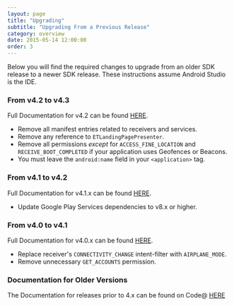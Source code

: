```yaml
---
layout: page
title: "Upgrading"
subtitle: "Upgrading From a Previous Release"
category: overview
date: 2015-05-14 12:00:00
order: 3
---
```

Below you will find the required changes to upgrade from an older SDK release to a newer SDK release.  These instructions assume Android Studio is the IDE.

### From v4.2 to v4.3
Full Documentation for v4.2 can be found [HERE](http://salesforce-marketingcloud.github.io/JB4A-SDK-Android-v4.2.0/).

* Remove all manifest entries related to receivers and services.
* Remove any reference to `ETLandingPagePresenter`.
* Remove all permissions _*except*_ for `ACCESS_FINE_LOCATION` and `RECEIVE_BOOT_COMPLETED` if your application uses Geofences or Beacons.
* You must leave the `android:name` field in your `<application>` tag.

### From v4.1 to v4.2
Full Documentation for v4.1.x can be found [HERE](http://salesforce-marketingcloud.github.io/JB4A-SDK-Android-v4.1.0/).

* Update Google Play Services dependencies to v8.x or higher.

### From v4.0 to v4.1
Full Documentation for v4.0.x can be found [HERE](http://salesforce-marketingcloud.github.io/JB4A-SDK-Android-v4.0.0/).

* Replace receiver's `CONNECTIVITY_CHANGE` intent-filter with `AIRPLANE_MODE`.
* Remove unnecessary `GET_ACCOUNTS` permission.

### Documentation for Older Versions
The Documentation for releases prior to 4.x can be found on Code@ [HERE](https://code.exacttarget.com/apis-sdks/journey-builder-for-apps)
